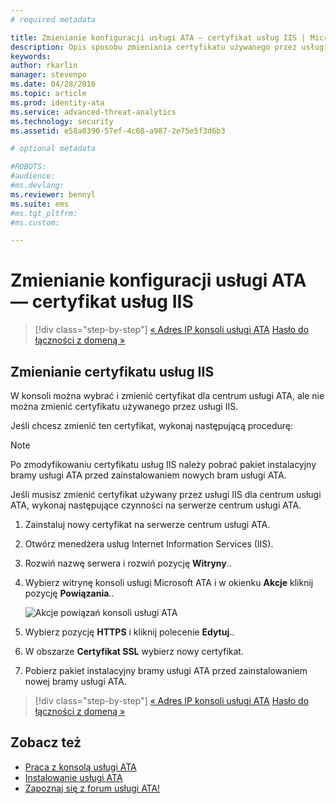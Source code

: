 ```yaml
---
# required metadata

title: Zmienianie konfiguracji usługi ATA — certyfikat usług IIS | Microsoft Advanced Threat Analytics
description: Opis sposobu zmieniania certyfikatu używanego przez usługi IIS dla centrum usługi ATA.
keywords:
author: rkarlin
manager: stevenpo
ms.date: 04/28/2016
ms.topic: article
ms.prod: identity-ata
ms.service: advanced-threat-analytics
ms.technology: security
ms.assetid: e58a0390-57ef-4c68-a987-2e75e5f3d6b3

# optional metadata

#ROBOTS:
#audience:
#ms.devlang:
ms.reviewer: bennyl
ms.suite: ems
#ms.tgt_pltfrm:
#ms.custom:

---
```


# Zmienianie konfiguracji usługi ATA — certyfikat usług IIS

>[!div class="step-by-step"]
[« Adres IP konsoli usługi ATA](modifying-ata-config-consoleip.md)
[Hasło do łączności z domeną »](modifying-ata-config-dcpassword.md)

## Zmienianie certyfikatu usług IIS
W konsoli można wybrać i zmienić certyfikat dla centrum usługi ATA, ale nie można zmienić certyfikatu używanego przez usługi IIS.

Jeśli chcesz zmienić ten certyfikat, wykonaj następującą procedurę:

> [!NOTE]
> Po zmodyfikowaniu certyfikatu usług IIS należy pobrać pakiet instalacyjny bramy usługi ATA przed zainstalowaniem nowych bram usługi ATA.

Jeśli musisz zmienić certyfikat używany przez usługi IIS dla centrum usługi ATA, wykonaj następujące czynności na serwerze centrum usługi ATA.

1.  Zainstaluj nowy certyfikat na serwerze centrum usługi ATA.

2.  Otwórz menedżera usług Internet Information Services (IIS).

3.  Rozwiń nazwę serwera i rozwiń pozycję **Witryny**..

4.  Wybierz witrynę konsoli usługi Microsoft ATA i w okienku **Akcje** kliknij pozycję **Powiązania**..

    ![Akcje powiązań konsoli usługi ATA](media/ATA-console-change-IP-bindings.jpg)

5.  Wybierz pozycję **HTTPS** i kliknij polecenie **Edytuj**..

6.  W obszarze **Certyfikat SSL** wybierz nowy certyfikat.

7.  Pobierz pakiet instalacyjny bramy usługi ATA przed zainstalowaniem nowej bramy usługi ATA.

>[!div class="step-by-step"]
[« Adres IP konsoli usługi ATA](modifying-ata-config-consoleip.md)
[Hasło do łączności z domeną »](modifying-ata-config-dcpassword.md)

## Zobacz też
- [Praca z konsolą usługi ATA](working-with-ata-console.md)
- [Instalowanie usługi ATA](install-ata.md)
- [Zapoznaj się z forum usługi ATA!](https://social.technet.microsoft.com/Forums/security/en-US/home?forum=mata)


<!--HONumber=May16_HO1-->



